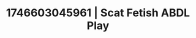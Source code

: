 ---
categories:
- AI lover POV
- Alt romance
- AI-generated
- Cosplay
- Nighttime romance
- Ethereal kink
- ASMR
- Teasing look
image: /assets/images/1746603045961.jpg
layout: post
seo:
  description: Featured content with exclusive Scat Fetish, ABDL Play. HD images available.
  keywords: Scat Fetish, ABDL Play
  og_image: /assets/images/1746603045961.jpg
  schema_type: VisualArtwork
tags:
- '#1746603045961'
- ABDL Play
- Scat Fetish
title: 1746603045961 | Scat Fetish ABDL Play
---